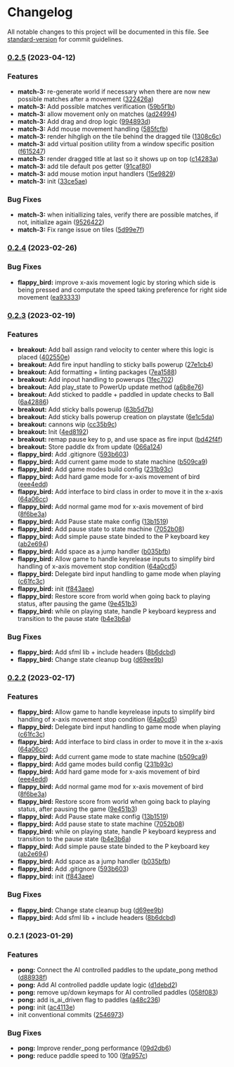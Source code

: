 # Changelog

All notable changes to this project will be documented in this file. See [standard-version](https://github.com/conventional-changelog/standard-version) for commit guidelines.

### [0.2.5](https://github.com/AnthonyDugarte/ULA-VG/compare/v0.2.4...v0.2.5) (2023-04-12)

### Features

- **match-3:** re-generate world if necessary when there are now new possible matches after a movement ([322426a](https://github.com/AnthonyDugarte/ULA-VG/commit/322426aa6c62fa633309d55e1fbb8e154ef56ea1))
- **match-3:** Add possible matches verification ([59b5f1b](https://github.com/AnthonyDugarte/ULA-VG/commit/59b5f1b980942cabe4055a44fd2d07271a87eacb))
- **match-3:** allow movement only on matches ([ad24994](https://github.com/AnthonyDugarte/ULA-VG/commit/ad24994167e8e5650592e4bf938b6f1b4acc977e))
- **match-3:** Add drag and drop logic ([994893d](https://github.com/AnthonyDugarte/ULA-VG/commit/994893df4a00c146cc9502c61f7f1bc42ff3e9f0))
- **match-3:** Add mouse movement handling ([585fcfb](https://github.com/AnthonyDugarte/ULA-VG/commit/585fcfb41a6c0b1cdab79a0f14b81d007c9b6a28))
- **match-3:** render hihgligh on the tile behind the dragged tile ([1308c6c](https://github.com/AnthonyDugarte/ULA-VG/commit/1308c6ca281816a6140db3991c980f26b6bf7bb2))
- **match-3:** add virtual position utility from a window specific position ([f615247](https://github.com/AnthonyDugarte/ULA-VG/commit/f615247e0300d748b75a03679efb9c837cf9e95b))
- **match-3:** render dragged title at last so it shows up on top ([c14283a](https://github.com/AnthonyDugarte/ULA-VG/commit/c14283aa00485654fb8554c0af922fbcead3dc0d))
- **match-3:** add tile default pos getter ([91caf80](https://github.com/AnthonyDugarte/ULA-VG/commit/91caf80676545a9d91927403d8c639de1739c705))
- **match-3:** add mouse motion input handlers ([15e9829](https://github.com/AnthonyDugarte/ULA-VG/commit/15e9829247ef6ef27e3913e00b8b8b33aca6a6d2))
- **match-3:** init ([33ce5ae](https://github.com/AnthonyDugarte/ULA-VG/commit/33ce5ae2b99b5f0adabba5b7a6f912b67c748734))

### Bug Fixes

- **match-3:** when initiallizing tales, verify there are possible matches, if not, initialize again ([9526422](https://github.com/AnthonyDugarte/ULA-VG/commit/952642242d037c2a54ae4281d94688bd1c550992))
- **match-3:** Fix range issue on tiles ([5d99e7f](https://github.com/AnthonyDugarte/ULA-VG/commit/5d99e7f672170b6ce60bd09b17f59aa7f31cb374))

### [0.2.4](https://github.com/AnthonyDugarte/ULA-VG/compare/v0.2.3...v0.2.4) (2023-02-26)

### Bug Fixes

- **flappy_bird:** improve x-axis movement logic by storing which side is being pressed and computate the speed taking preference for right side movement ([ea93333](https://github.com/AnthonyDugarte/ULA-VG/commit/ea933333875e2c24c788762a57427a7650843a32))

### [0.2.3](https://github.com/AnthonyDugarte/ULA-VG/compare/v0.2.1...v0.2.3) (2023-02-19)

### Features

- **breakout:** Add ball assign rand velocity to center where this logic is placed ([402550e](https://github.com/AnthonyDugarte/ULA-VG/commit/402550ea6474949b179cefbcc7010622fc1ed47b))
- **breakout:** Add fire input handling to sticky balls powerup ([27e1cb4](https://github.com/AnthonyDugarte/ULA-VG/commit/27e1cb4d2be42815764717e6068b23819c2c55c9))
- **breakout:** Add formatting + linting packages ([7ea1588](https://github.com/AnthonyDugarte/ULA-VG/commit/7ea15887625c903393d46d8904ecca72728ac53d))
- **breakout:** Add inpout handling to powerups ([1fec702](https://github.com/AnthonyDugarte/ULA-VG/commit/1fec702c4dae7b4f03e9c9fe44ec106d4fe3d529))
- **breakout:** Add play_state to PowerUp update method ([a6b8e76](https://github.com/AnthonyDugarte/ULA-VG/commit/a6b8e760ca408ad172ad2e142d74614f14eca5a3))
- **breakout:** Add sticked to paddle + paddled in update checks to Ball ([6a42886](https://github.com/AnthonyDugarte/ULA-VG/commit/6a42886e802974a5f5c84e691de7d21d4daaa8fc))
- **breakout:** Add sticky balls powerup ([63b5d7b](https://github.com/AnthonyDugarte/ULA-VG/commit/63b5d7bb67787f3d897eff59904dba1517735ea3))
- **breakout:** Add sticky balls powerup creation on playstate ([6e1c5da](https://github.com/AnthonyDugarte/ULA-VG/commit/6e1c5dab18ad16e7ac20e49ad50508df5e3a9169))
- **breakout:** cannons wip ([cc35b9c](https://github.com/AnthonyDugarte/ULA-VG/commit/cc35b9c48b332052288dc092c9161fe0f05c54c5))
- **breakout:** Init ([4ed8192](https://github.com/AnthonyDugarte/ULA-VG/commit/4ed8192440553e1c78ba3693ec92775a4b663336))
- **breakout:** remap pause key to p, and use space as fire input ([bd42f4f](https://github.com/AnthonyDugarte/ULA-VG/commit/bd42f4f1f753cf711a169b2d3d95ebd318f25bcf))
- **breakout:** Store paddle dx from update ([066a124](https://github.com/AnthonyDugarte/ULA-VG/commit/066a124bd70bd68471b87581e14a9f6ac9e02935))
- **flappy_bird:** Add .gitignore ([593b603](https://github.com/AnthonyDugarte/ULA-VG/commit/593b603d8d3061552ba9f32d91262e9bf1dc4f3d))
- **flappy_bird:** Add current game mode to state machine ([b509ca9](https://github.com/AnthonyDugarte/ULA-VG/commit/b509ca90577fed6f960af2beb2f085e2ab311589))
- **flappy_bird:** Add game modes build config ([231b93c](https://github.com/AnthonyDugarte/ULA-VG/commit/231b93c415d9d5fddec37cb237977da7c9204808))
- **flappy_bird:** Add hard game mode for x-axis movement of bird ([eee4edd](https://github.com/AnthonyDugarte/ULA-VG/commit/eee4eddc8df4bc372ae454691b8c989d45debc75))
- **flappy_bird:** Add interface to bird class in order to move it in the x-axis ([64a06cc](https://github.com/AnthonyDugarte/ULA-VG/commit/64a06cc7be9b29074bbb2f60018522ff6102e68a))
- **flappy_bird:** Add normal game mod for x-axis movement of bird ([8f6be3a](https://github.com/AnthonyDugarte/ULA-VG/commit/8f6be3aa7728c7a321ce8ea771887faa2fb8382b))
- **flappy_bird:** Add Pause state make config ([13b1519](https://github.com/AnthonyDugarte/ULA-VG/commit/13b151915d04096c9296192be1b55f06ad3fd6df))
- **flappy_bird:** Add pause state to state machine ([7052b08](https://github.com/AnthonyDugarte/ULA-VG/commit/7052b08fbecb9f146a7c760d4f479dff3081d1ec))
- **flappy_bird:** Add simple pause state binded to the P keyboard key ([ab2e694](https://github.com/AnthonyDugarte/ULA-VG/commit/ab2e694f2c15eb4cba8a099c1ba763637fa26b23))
- **flappy_bird:** Add space as a jump handler ([b035bfb](https://github.com/AnthonyDugarte/ULA-VG/commit/b035bfbe7ee0cd9e11da40e8d0eb6b3c0027b061))
- **flappy_bird:** Allow game to handle keyrelease inputs to simplify bird handling of x-axis movement stop condition ([64a0cd5](https://github.com/AnthonyDugarte/ULA-VG/commit/64a0cd56344a8dd85536abc635a2d73992c54386))
- **flappy_bird:** Delegate bird input handling to game mode when playing ([c61fc3c](https://github.com/AnthonyDugarte/ULA-VG/commit/c61fc3c172ce365418c07af9d3157c38cf9ff368))
- **flappy_bird:** init ([f843aee](https://github.com/AnthonyDugarte/ULA-VG/commit/f843aee5c9138135dd9483272ddbd259c150b7fa))
- **flappy_bird:** Restore score from world when going back to playing status, after pausing the game ([9e451b3](https://github.com/AnthonyDugarte/ULA-VG/commit/9e451b3bc26414318cafe9078e96807a747a6afa))
- **flappy_bird:** while on playing state, handle P keyboard keypress and transition to the pause state ([b4e3b6a](https://github.com/AnthonyDugarte/ULA-VG/commit/b4e3b6afd2aec248f02219ca05b6aa3f61cf367b))

### Bug Fixes

- **flappy_bird:** Add sfml lib + include headers ([8b6dcbd](https://github.com/AnthonyDugarte/ULA-VG/commit/8b6dcbdce91ac79837f4408064546fe00fd600db))
- **flappy_bird:** Change state cleanup bug ([d69ee9b](https://github.com/AnthonyDugarte/ULA-VG/commit/d69ee9b6b7e60446def2888f4c8ddc3dfb0c6a0a))

### [0.2.2](https://github.com/AnthonyDugarte/ULA-VG/compare/v0.2.1...v0.2.2) (2023-02-17)

### Features

- **flappy_bird:** Allow game to handle keyrelease inputs to simplify bird handling of x-axis movement stop condition ([64a0cd5](https://github.com/AnthonyDugarte/ULA-VG/commit/64a0cd56344a8dd85536abc635a2d73992c54386))
- **flappy_bird:** Delegate bird input handling to game mode when playing ([c61fc3c](https://github.com/AnthonyDugarte/ULA-VG/commit/c61fc3c172ce365418c07af9d3157c38cf9ff368))
- **flappy_bird:** Add interface to bird class in order to move it in the x-axis ([64a06cc](https://github.com/AnthonyDugarte/ULA-VG/commit/64a06cc7be9b29074bbb2f60018522ff6102e68a))
- **flappy_bird:** Add current game mode to state machine ([b509ca9](https://github.com/AnthonyDugarte/ULA-VG/commit/b509ca90577fed6f960af2beb2f085e2ab311589))
- **flappy_bird:** Add game modes build config ([231b93c](https://github.com/AnthonyDugarte/ULA-VG/commit/231b93c415d9d5fddec37cb237977da7c9204808))
- **flappy_bird:** Add hard game mode for x-axis movement of bird ([eee4edd](https://github.com/AnthonyDugarte/ULA-VG/commit/eee4eddc8df4bc372ae454691b8c989d45debc75))
- **flappy_bird:** Add normal game mod for x-axis movement of bird ([8f6be3a](https://github.com/AnthonyDugarte/ULA-VG/commit/8f6be3aa7728c7a321ce8ea771887faa2fb8382b))
- **flappy_bird:** Restore score from world when going back to playing status, after pausing the game ([9e451b3](https://github.com/AnthonyDugarte/ULA-VG/commit/9e451b3bc26414318cafe9078e96807a747a6afa))
- **flappy_bird:** Add Pause state make config ([13b1519](https://github.com/AnthonyDugarte/ULA-VG/commit/13b151915d04096c9296192be1b55f06ad3fd6df))
- **flappy_bird:** Add pause state to state machine ([7052b08](https://github.com/AnthonyDugarte/ULA-VG/commit/7052b08fbecb9f146a7c760d4f479dff3081d1ec))
- **flappy_bird:** while on playing state, handle P keyboard keypress and transition to the pause state ([b4e3b6a](https://github.com/AnthonyDugarte/ULA-VG/commit/b4e3b6afd2aec248f02219ca05b6aa3f61cf367b))
- **flappy_bird:** Add simple pause state binded to the P keyboard key ([ab2e694](https://github.com/AnthonyDugarte/ULA-VG/commit/ab2e694f2c15eb4cba8a099c1ba763637fa26b23))
- **flappy_bird:** Add space as a jump handler ([b035bfb](https://github.com/AnthonyDugarte/ULA-VG/commit/b035bfbe7ee0cd9e11da40e8d0eb6b3c0027b061))
- **flappy_bird:** Add .gitignore ([593b603](https://github.com/AnthonyDugarte/ULA-VG/commit/593b603d8d3061552ba9f32d91262e9bf1dc4f3d))
- **flappy_bird:** init ([f843aee](https://github.com/AnthonyDugarte/ULA-VG/commit/f843aee5c9138135dd9483272ddbd259c150b7fa))

### Bug Fixes

- **flappy_bird:** Change state cleanup bug ([d69ee9b](https://github.com/AnthonyDugarte/ULA-VG/commit/d69ee9b6b7e60446def2888f4c8ddc3dfb0c6a0a))
- **flappy_bird:** Add sfml lib + include headers ([8b6dcbd](https://github.com/AnthonyDugarte/ULA-VG/commit/8b6dcbdce91ac79837f4408064546fe00fd600db))

### 0.2.1 (2023-01-29)

### Features

- **pong:** Connect the AI controlled paddles to the update_pong method ([d88938f](https://github.com/AnthonyDugarte/ULA-VG/commit/d88938f310acb75df4eb7e601729fbb90a16ee9e))
- **pong:** Add AI controlled paddle update logic ([d1debd2](https://github.com/AnthonyDugarte/ULA-VG/commit/d1debd236a6578d7c4ad7f561a18e1685f14f935))
- **pong:** remove up/down keymaps for AI controlled paddles ([058f083](https://github.com/AnthonyDugarte/ULA-VG/commit/058f08362677ebdb8753edf9cce6f4a409adf751))
- **pong:** add is_ai_driven flag to paddles ([a48c236](https://github.com/AnthonyDugarte/ULA-VG/commit/a48c23696d3e951cfe96e5b5eb8f7b3b6fae0849))
- **pong:** init ([ac4113e](https://github.com/AnthonyDugarte/ULA-VG/commit/ac4113ec131ef5cf4543634f137d08fe39308790))
- init conventional commits ([2546973](https://github.com/AnthonyDugarte/ULA-VG/commit/2546973845a8212b4cb1c7abaf6eff03058d024b))

### Bug Fixes

- **pong:** Improve render_pong performance ([09d2db6](https://github.com/AnthonyDugarte/ULA-VG/commit/09d2db6cc312beeff7606a82d7b96f17e29b3b99))
- **pong:** reduce paddle speed to 100 ([9fa957c](https://github.com/AnthonyDugarte/ULA-VG/commit/9fa957c4c4cfe873a45756248a98cb87286b9887))
